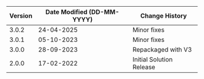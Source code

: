 | **Version** | **Date Modified (DD-MM-YYYY)** | **Change History**                          |
|-------------|--------------------------------|---------------------------------------------|
| 3.0.2       | 24-04-2025                     | Minor fixes |
| 3.0.1       | 05-10-2023                     | Minor fixes |
| 3.0.0       | 28-09-2023                     | Repackaged with V3 |
| 2.0.0       | 17-02-2022                     | Initial Solution Release |